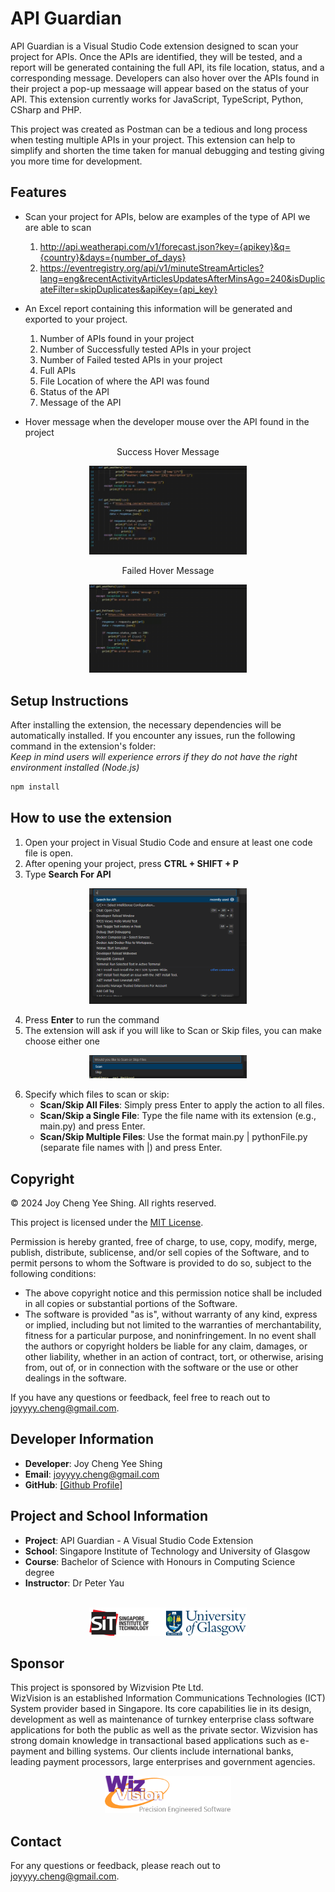 # API Guardian
API Guardian is a Visual Studio Code extension designed to scan your project for APIs. Once the APIs are identified, they will be tested, and a report will be generated containing the full API, its file location, status, and a corresponding message. Developers can also hover over the APIs found in their project a pop-up messaage will appear based on the status of your API. This extension currently works for JavaScript, TypeScript, Python, CSharp and PHP. 

This project was created as Postman can be a tedious and long process when testing multiple APIs in your project. This extension can help to simplify and shorten the time taken for manual debugging and testing giving you more time for development. 

## Features
- Scan your project for APIs, below are examples of the type of API we are able to scan
    1. http://api.weatherapi.com/v1/forecast.json?key={apikey}&q={country}&days={number_of_days}
    2. https://eventregistry.org/api/v1/minuteStreamArticles?lang=eng&recentActivityArticlesUpdatesAfterMinsAgo=240&isDuplicateFilter=skipDuplicates&apiKey={api_key}
    
- An Excel report containing this information will be generated and exported to your project.
    1. Number of APIs found in your project
    2. Number of Successfully tested APIs in your project
    3. Number of Failed tested APIs in your project
    4. Full APIs
    5. File Location of where the API was found
    6. Status of the API
    7. Message of the API

- Hover message when the developer mouse over the API found in the project
<div style="text-align: center;">
    <p>Success Hover Message </p>
    <img src="media/SuccessMessage.gif" width="50%" height="50%" alt="Success Message"/>
    <br>
    <p>Failed Hover Message </p>
    <img src="media/Failedmessage.gif" width="50%" height="50%" alt="Failed Message"/>
</div>

## Setup Instructions
After installing the extension, the necessary dependencies will be automatically installed. If you encounter any issues, run the following command in the extension's folder: <br>
*Keep in mind users will experience errors if they do not have the right environment installed (Node.js)*
```bash
npm install
```



## How to use the extension
1. Open your project in Visual Studio Code and ensure at least one code file is open. 
2. After opening your project, press **CTRL + SHIFT + P**
3. Type **Search For API**
<div style="text-align: center;">
    <img src="media/commandImage.png" width="50%" height="50%" alt="Success Message"/>
</div>

4. Press **Enter** to run the command
5. The extension will ask if you will like to Scan or Skip files, you can make choose either one
<div style="text-align: center;">
    <img src="media/scanorskip.png" width="50%" height="50%" alt="Success Message"/>
</div>

6. Specify which files to scan or skip:
    - **Scan/Skip All Files**: Simply press Enter to apply the action to all files.
    - **Scan/Skip a Single File**: Type the file name with its extension (e.g., main.py) and press Enter.
    - **Scan/Skip Multiple Files**: Use the format main.py | pythonFile.py (separate file names with |) and press Enter.

## Copyright

© 2024 Joy Cheng Yee Shing. All rights reserved.


This project is licensed under the [MIT License](LICENSE).

Permission is hereby granted, free of charge, to use, copy, modify, merge, publish, distribute, sublicense, and/or sell copies of the Software, and to permit persons to whom the Software is provided to do so, subject to the following conditions:

- The above copyright notice and this permission notice shall be included in all copies or substantial portions of the Software.
- The software is provided "as is", without warranty of any kind, express or implied, including but not limited to the warranties of merchantability, fitness for a particular purpose, and noninfringement. In no event shall the authors or copyright holders be liable for any claim, damages, or other liability, whether in an action of contract, tort, or otherwise, arising from, out of, or in connection with the software or the use or other dealings in the software.

If you have any questions or feedback, feel free to reach out to joyyyy.cheng@gmail.com.

## Developer Information

- **Developer**: Joy Cheng Yee Shing
- **Email**: joyyyy.cheng@gmail.com
- **GitHub**: [\[Github Profile\]](https://github.com/joyyycheng)


## Project and School Information

- **Project**: API Guardian - A Visual Studio Code Extension
- **School**: Singapore Institute of Technology and University of Glasgow
- **Course**: Bachelor of Science with Honours in Computing Science degree
- **Instructor**: Dr Peter Yau
<br>
<div style="text-align: center;">
    <img src="media/schoolLogo.png" width="50%" height="50%" alt="Success Message"/>
</div>


## Sponsor

This project is sponsored by Wizvision Pte Ltd. <br>
WizVision is an established Information Communications Technologies (ICT) System provider based in Singapore.
Its core capabilities lie in its design, development as well as maintenance of turnkey enterprise class software applications for both the public as well as the private sector. Wizvision has strong domain knowledge in transactional based applications such as e-payment and billing systems. Our clients include international banks, leading payment processors, large enterprises and government agencies.
<br>
<div style="text-align: center;">
    <img src="media/wizvision.png" width="40%" height="40%" alt="Success Message"/>
</div>

## Contact

For any questions or feedback, please reach out to joyyyy.cheng@gmail.com.
